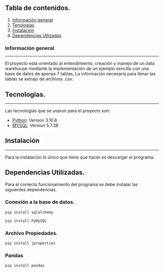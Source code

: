 ## Tabla de contenidos.
1. [Información general](#general-info)
2. [Tenologias](#technologies)
3. [Instalación](#installation)
3. [Dependencias Utlizadas](#installation)

### Información general
***
El proyecto está orientado al entendimiento, creación y manejo de un data warehouse mediante la implementación de un ejemplo sencillo con una base de datos de apenas 7 tablas, La información necesaria para llenar las tablas se extrajo de archivos .csv. 

## Tecnologias.
***
Las tecnologías que se usaron para el proyecto son:
* [Python](https://www.python.org): Version 3.10.8 
* [MYSQL](https://www.mysql.com): Version 5.7.38

## Instalación
***
Para la instalación lo único que tiene que hacer es descargar el programa.

## Dependencias Utilizadas.
Para el correcto funcionamiento del programa se debe instalar las siguientes dependencias.


### Conexión a la base de datos.
```
pip install sqlalchemy
```
```
pip install PyMySQL
```
### Archivo Propiedades.
```
pip install jproperties
```
### Pandas
```
pip install pandas
```




